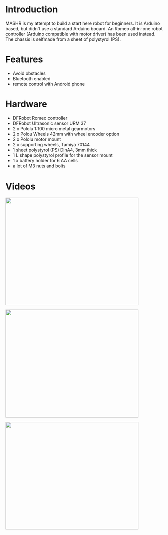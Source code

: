 # Introduction #

MASHR is my attempt to build a start here robot for beginners. It is Arduino based, but didn't use a standard Arduino booard. An Romeo all-in-one robot controller (Arduino compatible with motor driver) has been used instead. The chassis is selfmade from a sheet of polystyrol (PS).

# Features #

  * Avoid obstacles
  * Bluetooth enabled
  * remote control with Android phone


# Hardware #

  * DFRobot Romeo controller
  * DFRobot Ultrasonic sensor URM 37
  * 2 x Pololu 1:100 micro metal gearmotors
  * 2 x Polou Wheels 42mm with wheel encoder option
  * 2 x Pololu motor mount
  * 2 x supporting wheels, Tamiya 70144
  * 1 sheet polystyrol (PS) DinA4, 3mm thick
  * 1 L shape polystyrol profile for the sensor mount
  * 1 x battery holder for 6 AA cells
  * a lot of M3 nuts and bolts


# Videos #

<a href='http://www.youtube.com/watch?feature=player_embedded&v=Og09rHl8yaA' target='_blank'><img src='http://img.youtube.com/vi/Og09rHl8yaA/0.jpg' width='425' height=344 /></a>

<a href='http://www.youtube.com/watch?feature=player_embedded&v=FtXKOPoubb0' target='_blank'><img src='http://img.youtube.com/vi/FtXKOPoubb0/0.jpg' width='425' height=344 /></a>

<a href='http://www.youtube.com/watch?feature=player_embedded&v=7JPtNbGoOS8' target='_blank'><img src='http://img.youtube.com/vi/7JPtNbGoOS8/0.jpg' width='425' height=344 /></a>